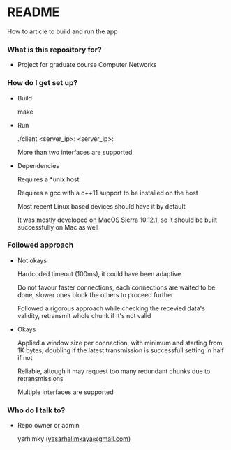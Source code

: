 # README #

How to article to build and run the app

### What is this repository for? ###

* Project for graduate course Computer Networks

### How do I get set up? ###

* Build

	make

* Run

	./client <server_ip>:<port> <server_ip>:<port>

	More than two interfaces are supported

* Dependencies
  
	Requires a *unix host

	Requires a gcc with a c++11 support to be installed on the host

	Most recent Linux based devices should have it by default

	It was mostly developed on MacOS Sierra 10.12.1, so it should be built successfully on Mac as well

### Followed approach ###

* Not okays

	Hardcoded timeout (100ms), it could have been adaptive

	Do not favour faster connections, each connections are waited to be done, slower ones block the others to proceed further

	Followed a rigorous approach while checking the recevied data's validity, retransmit whole chunk if it's not valid

* Okays

	Applied a window size per connection, with minimum and starting from 1K bytes, doubling if the latest transmission is successfull setting in half if not

	Reliable, altough it may request too many redundant chunks due to retransmissions

	Multiple interfaces are supported

### Who do I talk to? ###

* Repo owner or admin

	ysrhlmky (yasarhalimkaya@gmail.com)